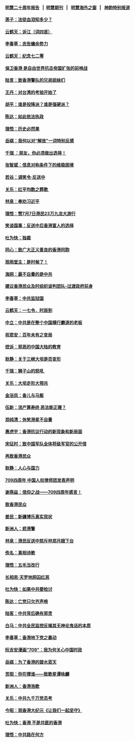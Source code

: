 #### [明慧二十周年报告](https://github.com/gfw-breaker/mh-reports/blob/master/README.md?t=07201001) &nbsp;&nbsp;|&nbsp;&nbsp;[明慧期刊](https://github.com/gfw-breaker/mh-qikan) &nbsp;&nbsp;|&nbsp;&nbsp; [明慧海外之窗](https://github.com/gfw-breaker/mh-news/blob/master/README.md?t=07201001) &nbsp;&nbsp;|&nbsp;&nbsp; [神韵特别报道](https://github.com/gfw-breaker/mh-news/blob/master/shenyun.md?t=07201001) 

#### [莲子：法徒血泪知多少？](../pages/nsc993/n11397534.md?t=07201001) 

#### [云鹤天：诉江（词四首）](../pages/nsc993/n11397502.md?t=07201001) 

#### [李春草：忠告蟾余势力](../pages/nsc993/n11396852.md?t=07201001) 

#### [云鹤天：纪念七二零](../pages/nsc993/n11396646.md?t=07201001) 

#### [保卫香港 是自由世界抗击帝国扩张的前哨战](../pages/nsc993/n11393186.md?t=07201001) 

#### [陆言：致香港警队的兄弟姐妹们](../pages/nsc993/n11392281.md?t=07201001) 

#### [王丹：对台湾的考验开始了](../pages/nsc993/n11391258.md?t=07201001) 

#### [胡平：谁是投降派？谁是强硬派？](../pages/nsc993/n11391224.md?t=07201001) 

#### [陈达：如此依法执政](../pages/nsc993/n11388999.md?t=07201001) 

#### [理悟：历史必然果](../pages/nsc993/n11388741.md?t=07201001) 

#### [岳祺：我何以对“解放”一词特别反感](../pages/nsc993/n11385696.md?t=07201001) 

#### [千瑞 ：朋友，你必须做出选择！](../pages/nsc993/n11384949.md?t=07201001) 

#### [张智斌：信息对称条件下的维稳困境](../pages/nsc993/n11384812.md?t=07201001) 

#### [若谷：调笑令‧反送中](../pages/nsc993/n11383745.md?t=07201001) 

#### [关乐：红平均数之葬歌 ](../pages/nsc993/n11383498.md?t=07201001) 

#### [林泉：奉劝习近平](../pages/nsc993/n11383487.md?t=07201001) 

#### [理悟：赞7月7日港民23万九龙大游行](../pages/nsc993/n11383473.md?t=07201001) 

#### [笑谈国事：反送中后香港富人的选择](../pages/nsc993/n11382020.md?t=07201001) 

#### [吐为快：独裁](../pages/nsc993/n11382755.md?t=07201001) 

#### [同心：致广大正义善良的香港同胞](../pages/nsc993/n11382745.md?t=07201001) 

#### [观雨堂主：是时候了！](../pages/nsc993/n11382737.md?t=07201001) 

#### [海网：最不自量的是中共](../pages/nsc993/n11380440.md?t=07201001) 

#### [建议香港民众及时组织谈判团队-过渡政府前身](../pages/nsc993/n11379909.md?t=07201001) 

#### [李春草：中共监狱国](../pages/nsc993/n11378989.md?t=07201001) 

#### [云鹤天：一七令．时辰到](../pages/nsc993/n11379260.md?t=07201001) 

#### [中立：中共是在整个中国横行霸道的老板](../pages/nsc993/n11378382.md?t=07201001) 

#### [祝君安：百年未有之变局](../pages/nsc993/n11378376.md?t=07201001) 

#### [控诉：邪恶的中国大陆的教育](../pages/nsc993/n11378344.md?t=07201001) 

#### [耿静：关于三峡大坝是否变形](../pages/nsc993/n11375879.md?t=07201001) 

#### [千瑞：狮子山的怒吼 ](../pages/nsc993/n11375644.md?t=07201001) 

#### [关乐：大坝走形大预兆](../pages/nsc993/n11375629.md?t=07201001) 

#### [金浴凤：香儿与马贩](../pages/nsc993/n11375580.md?t=07201001) 

#### [伍新：流产算寿终  恶法能正寝？](../pages/nsc993/n11375581.md?t=07201001) 

#### [郑纯清：休笑港星不自量](../pages/nsc993/n11375555.md?t=07201001) 

#### [惠虎宇：香港抗议行动的新现象和新局面](../pages/nsc993/n11375501.md?t=07201001) 

#### [宋征时：致中国军队全体将级军官的公开信](../pages/nsc993/n11373354.md?t=07201001) 

#### [再致香港民众](../pages/nsc993/n11373870.md?t=07201001) 

#### [耿静：人心与国力](../pages/nsc993/n11373759.md?t=07201001) 

#### [709四周年 中国人权律师团发表声明](../pages/nsc993/n11373565.md?t=07201001) 

#### [谢燕益：信仰之战——709四周年感言！](../pages/nsc993/n11373388.md?t=07201001) 

#### [致香港民众](../pages/nsc993/n11373286.md?t=07201001) 

#### [姜民：新疆博乐真实现状](../pages/nsc993/n11371223.md?t=07201001) 

#### [新洲人：悲港警](../pages/nsc993/n11371174.md?t=07201001) 

#### [林泉：港民反送中怒斥林郑月娥下台](../pages/nsc993/n11370676.md?t=07201001) 

#### [佚名：真相诗歌](../pages/nsc993/n11370666.md?t=07201001) 

#### [理悟：五毛当改行](../pages/nsc993/n11369314.md?t=07201001) 

#### [长相思‧天罗地网囚红恶](../pages/nsc993/n11368444.md?t=07201001) 

#### [吐为快：如果中共要检讨](../pages/nsc993/n11368441.md?t=07201001) 

#### [陈达：亡党只欠齐声唤](../pages/nsc993/n11367838.md?t=07201001) 

#### [陆客：中共背后确有邪灵](../pages/nsc993/n11365263.md?t=07201001) 

#### [白马：中共全民监控反揭其无神论鬼话的本质](../pages/nsc993/n11365236.md?t=07201001) 

#### [李春草：香港地下党之暴动](../pages/nsc993/n11365210.md?t=07201001) 

#### [阮吉安漫画“709”：我为何关心中国时政](../pages/nsc993/n11362127.md?t=07201001) 

#### [岳祺：为了香港的碧水蓝天](../pages/nsc993/n11362627.md?t=07201001) 

#### [苦胆：你在撑谁——致歌星谭咏麟](../pages/nsc993/n11361348.md?t=07201001) 

#### [新洲人：香港浩歌](../pages/nsc993/n11361334.md?t=07201001) 

#### [关乐：中共九千万党员考](../pages/nsc993/n11361304.md?t=07201001) 

#### [今昭：观香港大纪元《让我们一起坚守》](../pages/nsc993/n11361244.md?t=07201001) 

#### [吐为快：香港  不是共匪的香港](../pages/nsc993/n11360918.md?t=07201001) 

#### [理悟：中共路在何方](../pages/nsc993/n11360509.md?t=07201001) 

